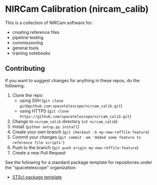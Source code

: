 # NIRCam Calibration (nircam_calib)

This is a collection of NIRCam software for: 

- creating reference files
- pipeline testing
- commissioning 
- general tools
- training notebooks




## Contributing

If you want to suggest changes for anything in these repos, do the following:

1. Clone the repo:
   * using SSH (`git clone git@github.com:spacetelescope/nircam_calib.git`)
   * using HTTPS (`git clone https://github.com/spacetelescope/nircam_calib.git`)
2. Change to `nircam_calib` directory (`cd nircam_calib`)
3. Install (`python setup.py install`)
4. Create your own branch (`git checkout -b my-new-reffile-feature`)
5. Commit your changes (`git commit -am 'Added some feature to reference file scripts'`)
6. Push to the branch (`git push origin my-new-reffile-feature`)
7. Create a new Pull Request

See the following for a standard package template for repositories under the "spacetelescope" organization:

- [STScI package template](https://github.com/spacetelescope/stsci-package-template)
